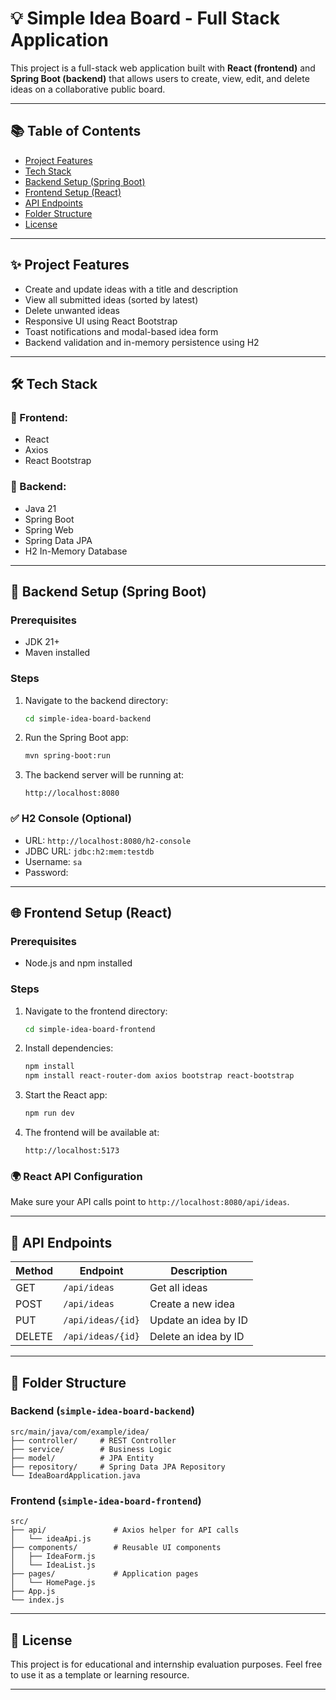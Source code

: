 
# 💡 Simple Idea Board - Full Stack Application

This project is a full-stack web application built with **React (frontend)** and **Spring Boot (backend)** that allows users to create, view, edit, and delete ideas on a collaborative public board.

---

## 📚 Table of Contents

- [Project Features](#-project-features)
- [Tech Stack](#-tech-stack)
- [Backend Setup (Spring Boot)](#-backend-setup-spring-boot)
- [Frontend Setup (React)](#-frontend-setup-react)
- [API Endpoints](#-api-endpoints)
- [Folder Structure](#-folder-structure)
- [License](#-license)

---

## ✨ Project Features

- Create and update ideas with a title and description
- View all submitted ideas (sorted by latest)
- Delete unwanted ideas
- Responsive UI using React Bootstrap
- Toast notifications and modal-based idea form
- Backend validation and in-memory persistence using H2

---

## 🛠 Tech Stack

### 🔹 Frontend:
- React
- Axios
- React Bootstrap

### 🔹 Backend:
- Java 21
- Spring Boot
- Spring Web
- Spring Data JPA
- H2 In-Memory Database

---

## 🔧 Backend Setup (Spring Boot)

### Prerequisites
- JDK 21+
- Maven installed

### Steps

1. Navigate to the backend directory:
   ```bash
   cd simple-idea-board-backend
   ```

2. Run the Spring Boot app:
   ```bash
   mvn spring-boot:run
   ```

3. The backend server will be running at:
   ```
   http://localhost:8080
   ```

### ✅ H2 Console (Optional)
- URL: `http://localhost:8080/h2-console`
- JDBC URL: `jdbc:h2:mem:testdb`
- Username: `sa`
- Password:

---

## 🌐 Frontend Setup (React)

### Prerequisites
- Node.js and npm installed

### Steps

1. Navigate to the frontend directory:
   ```bash
   cd simple-idea-board-frontend
   ```

2. Install dependencies:
   ```bash
   npm install 
   npm install react-router-dom axios bootstrap react-bootstrap
   ```

3. Start the React app:
   ```bash
   npm run dev
   ```

4. The frontend will be available at:
   ```
   http://localhost:5173
   ```

### 🌍 React API Configuration
Make sure your API calls point to `http://localhost:8080/api/ideas`.

---

## 📡 API Endpoints

| Method | Endpoint             | Description              |
|--------|----------------------|--------------------------|
| GET    | `/api/ideas`         | Get all ideas            |
| POST   | `/api/ideas`         | Create a new idea        |
| PUT    | `/api/ideas/{id}`    | Update an idea by ID     |
| DELETE | `/api/ideas/{id}`    | Delete an idea by ID     |

---

## 📁 Folder Structure

### Backend (`simple-idea-board-backend`)
```
src/main/java/com/example/idea/
├── controller/     # REST Controller
├── service/        # Business Logic
├── model/          # JPA Entity
├── repository/     # Spring Data JPA Repository
└── IdeaBoardApplication.java
```

### Frontend (`simple-idea-board-frontend`)
```
src/
├── api/               # Axios helper for API calls
│   └── ideaApi.js
├── components/        # Reusable UI components
│   ├── IdeaForm.js
│   └── IdeaList.js
├── pages/             # Application pages
│   └── HomePage.js
├── App.js
└── index.js
```

---

## 📄 License

This project is for educational and internship evaluation purposes. Feel free to use it as a template or learning resource.

---
